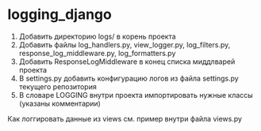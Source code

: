 # logging_django

1) Добавить директорию logs/ в корень проекта
2) Добавить файлы log_handlers.py, view_logger.py, log_filters.py, response_log_middleware.py, log_formatters.py
3) Добавить ResponseLogMiddleware в конец списка миддлварей проекта
4) В settings.py добавить конфигурацию логов из файла settings.py текущего репозитория
5) В словаре LOGGING внутри проекта импортировать нужные классы (указаны комментарии)

Как логгировать данные из views см. пример внутри файла views.py 
   
  
